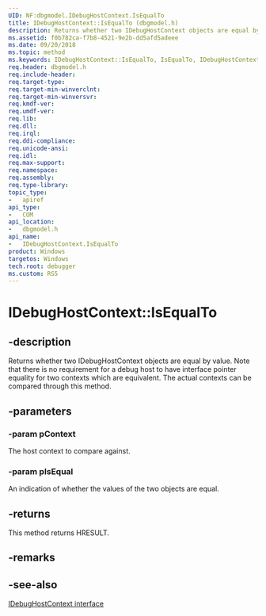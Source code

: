 ```yaml
---
UID: NF:dbgmodel.IDebugHostContext.IsEqualTo
title: IDebugHostContext::IsEqualTo (dbgmodel.h)
description: Returns whether two IDebugHostContext objects are equal by value. 
ms.assetid: f0b782ca-f7b8-4521-9e2b-dd5afd5adeee
ms.date: 09/20/2018
ms.topic: method
ms.keywords: IDebugHostContext::IsEqualTo, IsEqualTo, IDebugHostContext.IsEqualTo, IDebugHostContext::IsEqualTo, IDebugHostContext.IsEqualTo
req.header: dbgmodel.h
req.include-header:
req.target-type:
req.target-min-winverclnt:
req.target-min-winversvr:
req.kmdf-ver:
req.umdf-ver:
req.lib:
req.dll:
req.irql: 
req.ddi-compliance:
req.unicode-ansi:
req.idl:
req.max-support:
req.namespace:
req.assembly:
req.type-library: 
topic_type: 
-	apiref
api_type: 
-	COM
api_location: 
-	dbgmodel.h
api_name: 
-	IDebugHostContext.IsEqualTo
product: Windows
targetos: Windows
tech.root: debugger
ms.custom: RS5
---
```


# IDebugHostContext::IsEqualTo


## -description

Returns whether two IDebugHostContext objects are equal by value.  Note that there is no requirement for a debug host to have interface pointer equality for two contexts which are equivalent.  The actual contexts can be compared through this method.

## -parameters

### -param pContext
The host context to compare against.

### -param pIsEqual
An indication of whether the values of the two objects are equal.


## -returns
This method returns HRESULT.
## -remarks

## -see-also
[IDebugHostContext interface](nn-dbgmodel-idebughostcontext.md)
